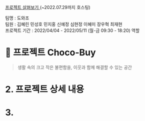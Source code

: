 [프로젝트 살펴보기 ](http://chocobuy250.ml:8080/) (~2022.07.29까지 호스팅)  

팀명 : 도와조  
팀원 : 김혜린 민성호 민지홍 신예정 심현정 이혜미 장우혁 최재현  
프로젝트 기간 : 2022/04/04 - 2022/05/11 (월-금 09:30 - 18:20)
역할

# :eyes: 프로젝트 Choco-Buy

> 생활 속의 크고 작은 불편함을,
> 이웃과 함께 해결할 수 있는 공간





# 2. 프로젝트 상세 내용





# 3. 

